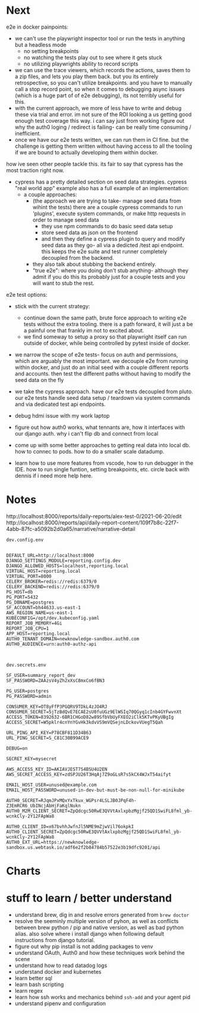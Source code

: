 





# Next




e2e in docker painpoints:
- we can't use the playwright inspector tool or run the tests in anything but a headless mode
	- no setting breakpoints
	- no watching the tests play out to see where it gets stuck
	- no utilizing playwrights ability to record scripts
- we can use the trace viewers, which records the actions, saves them to a zip files, and lets you play them back. but you its entirely retrospective, so you can't utilize breakpoints. and you have to manually call a stop record point, so when it comes to debugging async issues (which is a huge part of of e2e debugging), its not terribly useful for this.
- with the current approach, we more of less have to write and debug these via trial and error. im not sure of the ROI looking a us getting good enough test coverage this way. i can say just from working figure out why the auth0 loging / redirect is failing- can be really time consuming / inefficient.
- once we have our e2e tests written, we can run them in CI fine. but the challenge is getting them written without having access to all the tooling if we are bound to actually developing them within docker.


how ive seen other people tackle this. its fair to say that cypress has the most traction right now.
- cypress has a pretty detailed section on seed data strategies. cypress "real world app" example also has a full example of an implementation:
	- a couple approaches:
		- (the approach we are trying to take- manage seed data from wihint the tests) there are a couple cypress commands to run 'plugins', execute system commands, or make http requests in order to manage seed data
			- they use npm commands to do basic seed data setup
			- store seed data as json on the frontend
			- and then they define a cypress plugin to query and modify seed data as they go- all via a dedicted /test api endpoint. this keeps the e2e suite and test runner completely decoupled from the backend.
		- they also talk about stubbing the backend entirely.
		- "true e2e": where you doing don't stub anything- although they admit if you do this its probably just for a couple tests and you will want to stub the rest.


e2e test options:
- stick with the current strategy:
	- continue down the same path, brute force approach to writing e2e tests without the extra tooling. there is a path forward, it will just a be a painful one that frankly im not to excited about.
	- we find someway to setup a proxy so that playwright itself can run outside of docker, while being controlled by pytest inside of docker.
- we narrow the scope of e2e tests- focus on auth and permissions, which are arguably the most important. we decouple e2e from running within docker, and just do an initial seed with a couple different reports and accounts. then test the different paths without having to modify the seed data on the fly
- we take the cypress approach. have our e2e tests decoupled from pluto. our e2e tests handle seed data setup / teardown via system commands and via dedicated test api endpoints.







- debug hdmi issue with my work laptop
- figure out how auth0 works, what tennants are, how it interfaces with our django auth. why i can't flip db and connect from local
- come up with some better approaches to getting real data into local db. how to connec to pods. how to do a smaller scale datadump.
- learn how to use more features from vscode, how to run debugger in the IDE. how to run single funtion, setting breakpoints, etc. circle back with dennis if i need more help here.


# Notes



http://localhost:8000/reports/daily-reports/alex-test-0/2021-06-20/edit
http://localhost:8000/reports/api/daily-report-content/109f7b8c-22f7-4abb-87fc-a5092b2d0a65/narrative/narrative-detail




```
dev.config.env


DEFAULT_URL=http://localhost:8000
DJANGO_SETTINGS_MODULE=reporting.config.dev
DJANGO_ALLOWED_HOSTS=localhost,reporting.local
VIRTUAL_HOST=reporting.local
VIRTUAL_PORT=8000
CELERY_BROKER=redis://redis:6379/0
CELERY_BACKEND=redis://redis:6379/0
PG_HOST=db
PG_PORT=5432
PG_DBNAME=postgres
SF_ACCOUNT=bh44633.us-east-1
AWS_REGION_NAME=us-east-1
KUBECONFIG=/opt/dev.kubeconfig.yaml
REPORT_JOB_MEMORY=4Gi
REPORT_JOB_CPU=1
APP_HOST=reporting.local
AUTH0_TENANT_DOMAIN=newknowledge-sandbox.auth0.com
AUTH0_AUDIENCE=urn:auth0-authz-api



```


```
dev.secrets.env

SF_USER=summary_report_dev
SF_PASSWORD=ZAAzsV4yZh2xXsC8mxCo6fBN3

PG_USER=postgres
PG_PASSWORD=admin

CONSUMER_KEY=OT8yFfP3PGQRV9TDkL4zJO4RJ
CONSUMER_SECRET=5jTzBdQvE7ECAE2sU0fuUGz9ElWSIq70QGyq1cInb4GYFwvnXt
ACCESS_TOKEN=8392632-6BR1CHGoD82w89SfbVbUyFXEO2iClk5KTvPKyUBgIg
ACCESS_SECRET=W5pklr4cnYnYGvHk3kdvVS9mVQSejnLDckovVUegT5Qah

URL_PING_API_KEY=P78CBF811D34B63
URL_PING_SECRET=S_C81C30B99ACE9

DEBUG=on

SECRET_KEY=mysecret

AWS_ACCESS_KEY_ID=AKIAVJEST7S4BSU4U2EN
AWS_SECRET_ACCESS_KEY=zdSPJU26T3HqAj7Z9oGLsR7s5kCX4WJxT54aifyt

EMAIL_HOST_USER=unused@example.com
EMAIL_HOST_PASSWORD=unused-in-dev-but-must-be-non-null-for-minikube

AUTH0_SECRET=RJqmJPxMQxYxTkux_WGPsr4LSLJB0JPqF4h-Z3EmRCR6_UbINcjAbHjFaKqlNukn
AUTH0_M2M_CLIENT_SECRET=ZpQdcgc50RwE3QVVtAxlxpbzMgjf25QD1SwiFL8fml_yb-wcnkCly-2Y12FApWa8

AUTH0_CLIENT_ID=x67bvhhJwfnJl5NME9mZjwVil76okpkI
AUTH0_CLIENT_SECRET=ZpQdcgc50RwE3QVVtAxlxpbzMgjf25QD1SwiFL8fml_yb-wcnkCly-2Y12FApWa8
AUTH0_EXT_URL=https://newknowledge-sandbox.us.webtask.io/adf6e2f2b84784b57522e3b19dfc9201/api

```



# Charts


# stuff to learn / better understand
- understand brew, dig in and resolve errors generated from `brew doctor`
- resolve the seeminly multiple version of pyhon, as well as conflicts between brew python / pip and native version, as well as bad python alias. also solve where i install django when following default instructions from django tutorial.
- figure out why pip install is not adding packages to venv
- understand OAuth, Auth0 and how these techniques work behind the scene
- understand how to read datadog logs
- understand docker and kubernetes
- learn better sql
- learn bash scripting
- learn regex
- learn how ssh works and mechanics behind `ssh-add` and your agent pid
- understand pipenv and configuration
